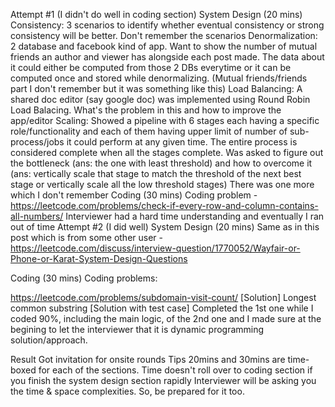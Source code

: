 Attempt #1 (I didn't do well in coding section)
System Design (20 mins)
Consistency: 3 scenarios to identify whether eventual consistency or strong consistency will be better. Don't remember the scenarios
Denormalization: 2 database and facebook kind of app. Want to show the number of mutual friends an author and viewer has alongside each post made. The data about it could either be computed from those 2 DBs everytime or it can be computed once and stored while denormalizing. (Mutual friends/friends part I don't remember but it was something like this)
Load Balancing: A shared doc editor (say google doc) was implemented using Round Robin Load Balacing. What's the problem in this and how to improve the app/editor
Scaling: Showed a pipeline with 6 stages each having a specific role/functionality and each of them having upper limit of number of sub-process/jobs it could perform at any given time. The entire process is considered complete when all the stages complete. Was asked to figure out the bottleneck (ans: the one with least threshold) and how to overcome it (ans: vertically scale that stage to match the threshold of the next best stage or vertically scale all the low threshold stages)
There was one more which I don't remember
Coding (30 mins)
Coding problem - https://leetcode.com/problems/check-if-every-row-and-column-contains-all-numbers/
Interviewer had a hard time understanding and eventually I ran out of time
Attempt #2 (I did well)
System Design (20 mins)
Same as in this post which is from some other user - https://leetcode.com/discuss/interview-question/1770052/Wayfair-or-Phone-or-Karat-System-Design-Questions

Coding (30 mins)
Coding problems:

https://leetcode.com/problems/subdomain-visit-count/ [Solution]
Longest common substring [Solution with test case]
Completed the 1st one while I coded 90%, including the main logic, of the 2nd one and I made sure at the begining to let the interviewer that it is dynamic programming solution/approach.

Result
Got invitation for onsite rounds
Tips
20mins and 30mins are time-boxed for each of the sections. Time doesn't roll over to coding section if you finish the system design section rapidly
Interviewer will be asking you the time & space complexities. So, be prepared for it too.
